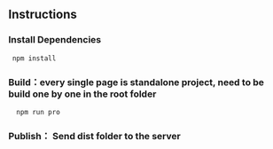 ## Instructions

### Install Dependencies
```
 npm install

```

### Build：every single page is standalone project, need to be build one by one in the root folder
```
  npm run pro
```

### Publish： Send dist folder to the server
